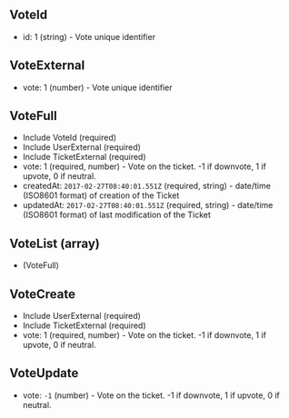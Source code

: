 ## VoteId
+ id: 1 (string) - Vote unique identifier


## VoteExternal
+ vote: 1 (number) - Vote unique identifier


## VoteFull
+ Include VoteId (required)
+ Include UserExternal (required)
+ Include TicketExternal (required)
+ vote: 1 (required, number) - Vote on the ticket. -1 if downvote, 1 if upvote, 0 if neutral.
+ createdAt: `2017-02-27T08:40:01.551Z` (required, string) - date/time (ISO8601 format) of creation of the Ticket
+ updatedAt: `2017-02-27T08:40:01.551Z` (required, string) - date/time (ISO8601 format) of last modification of the Ticket


## VoteList (array)
+ (VoteFull)


## VoteCreate
+ Include UserExternal (required)
+ Include TicketExternal (required)
+ vote: 1 (required, number) - Vote on the ticket. -1 if downvote, 1 if upvote, 0 if neutral.


## VoteUpdate
+ vote: `-1` (number) - Vote on the ticket. -1 if downvote, 1 if upvote, 0 if neutral.
